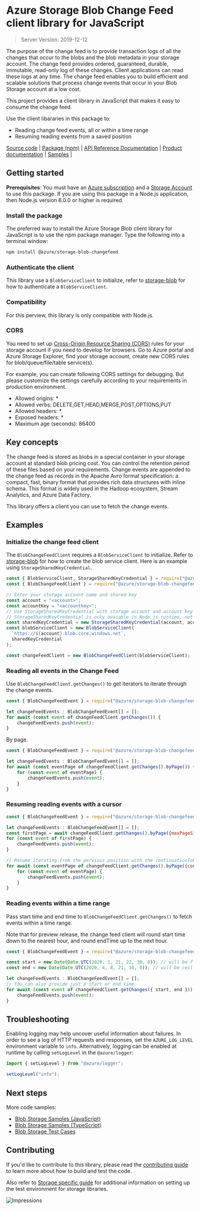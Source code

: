 # Azure Storage Blob Change Feed client library for JavaScript

> Server Version: 2019-12-12

The purpose of the change feed is to provide transaction logs of all the changes that occur to the blobs and the blob metadata in your storage account. The change feed provides ordered, guaranteed, durable, immutable, read-only log of these changes. Client applications can read these logs at any time. The change feed enables you to build efficient and scalable solutions that process change events that occur in your Blob Storage account at a low cost.

This project provides a client library in JavaScript that makes it easy to consume the change feed.

Use the client libararies in this package to:
  - Reading change feed events, all or within a time range
  - Resuming reading events from a saved position

[Source code](https://github.com/Azure/azure-sdk-for-js/tree/master/sdk/storage/storage-blob-changefeed) |
[Package (npm)](https://www.npmjs.com/package/@azure/storage-blob-changefeed/) |
[API Reference Documentation](https://docs.microsoft.com/javascript/api/@azure/storage-blob-changefeed) |
[Product documentation](https://docs.microsoft.com/en-us/azure/storage/blobs/storage-blob-change-feed) |
[Samples](https://github.com/Azure/azure-sdk-for-js/tree/master/sdk/storage/storage-blob-changefeed/samples) |

## Getting started

**Prerequisites**: You must have an [Azure subscription](https://azure.microsoft.com/free/) and a [Storage Account](https://docs.microsoft.com/azure/storage/blobs/storage-quickstart-blobs-portal) to use this package. If you are using this package in a Node.js application, then Node.js version 8.0.0 or higher is required.

### Install the package

The preferred way to install the Azure Storage Blob client library for JavaScript is to use the npm package manager. Type the following into a terminal window:

```bash
npm install @azure/storage-blob-changefeed
```

### Authenticate the client

This library use a `BlobServiceClient` to initialize, refer to [storage-blob](https://github.com/Azure/azure-sdk-for-js/tree/master/sdk/storage/storage-blob#authenticate-the-client) for how to authenticate a `BlobServiceClient`.

### Compatibility

For this perview, this library is only compatible with Node.js.

### CORS

You need to set up [Cross-Origin Resource Sharing (CORS)](https://docs.microsoft.com/rest/api/storageservices/cross-origin-resource-sharing--cors--support-for-the-azure-storage-services) rules for your storage account if you need to develop for browsers. Go to Azure portal and Azure Storage Explorer, find your storage account, create new CORS rules for blob/queue/file/table service(s).

For example, you can create following CORS settings for debugging. But please customize the settings carefully according to your requirements in production environment.

- Allowed origins: \*
- Allowed verbs: DELETE,GET,HEAD,MERGE,POST,OPTIONS,PUT
- Allowed headers: \*
- Exposed headers: \*
- Maximum age (seconds): 86400

## Key concepts

The change feed is stored as blobs in a special container in your storage account at standard blob pricing cost. You can control the retention period of these files based on your requirements. Change events are appended to the change feed as records in the Apache Avro format specification: a compact, fast, binary format that provides rich data structures with inline schema. This format is widely used in the Hadoop ecosystem, Stream Analytics, and Azure Data
Factory.

This library offers a client you can use to fetch the change events.

## Examples

### Initialize the change feed client

The `BlobChangeFeedClient` requires a `BlobServiceClient` to initialize. Refer to [storage-blob](https://github.com/Azure/azure-sdk-for-js/tree/master/sdk/storage/storage-blob#create-the-blob-service-client) for how to create the blob service client. Here is an example using `StorageSharedKeyCredential`.

  ```javascript
  const { BlobServiceClient, StorageSharedKeyCredential } = require("@azure/storage-blob");
  const { BlobChangeFeedClient } = require("@azure/storage-blob-changefeed");

  // Enter your storage account name and shared key
  const account = "<account>";
  const accountKey = "<accountkey>";
  // Use StorageSharedKeyCredential with storage account and account key
  // StorageSharedKeyCredential is only avaiable in Node.js runtime, not in browsers
  const sharedKeyCredential = new StorageSharedKeyCredential(account, accountKey);
  const blobServiceClient = new BlobServiceClient(
    `https://${account}.blob.core.windows.net`,
    sharedKeyCredential
  );

  const changeFeedClient = new BlobChangeFeedClient(blobServiceClient);
  ```

### Reading all events in the Change Feed

Use `BlobChangeFeedClient.getChanges()` to get iterators to iterate through the change events.

```javascript
const { BlobChangeFeedEvent } = require("@azure/storage-blob-changefeed");

let changeFeedEvents : BlobChangeFeedEvent[] = [];
for await (const event of changeFeedClient.getChanges()) {
    changeFeedEvents.push(event);
}
```

By page.

```javascript
const { BlobChangeFeedEvent } = require("@azure/storage-blob-changefeed");

let changeFeedEvents : BlobChangeFeedEvent[] = [];
for await (const eventPage of changeFeedClient.getChanges().byPage()) {
    for (const event of eventPage) {
        changeFeedEvents.push(event);
    }
}
```

### Resuming reading events with a cursor

```javascript
const { BlobChangeFeedEvent } = require("@azure/storage-blob-changefeed");

let changeFeedEvents : BlobChangeFeedEvent[] = [];
const firstPage = await changeFeedClient.getChanges().byPage({maxPageSize: 10}).next();
for (const event of firstPage) {
    changeFeedEvents.push(event);
}

// Resume iterating from the pervious position with the continuationToken.
for await (const eventPage of changeFeedClient.getChanges().byPage({continuationToken: firstPage.continuationToken})) {
    for (const event of eventPage) {
        changeFeedEvents.push(event);
    }
}
```

### Reading events within a time range

Pass start time and end time to `BlobChangeFeedClient.getChanges()` to fetch events within a time range.

Note that for preview release, the change feed client will round start time down to the nearest hour, and round endTime up to the next hour.

```javascript
const { BlobChangeFeedEvent } = require("@azure/storage-blob-changefeed");

const start = new Date(Date.UTC(2020, 1, 21, 22, 30, 0)); // will be floor to 22:00
const end = new Date(Date.UTC(2020, 4, 8, 21, 10, 0)); // will be ceil to 22:00

let changeFeedEvents : BlobChangeFeedEvent[] = [];
// You can also provide just a start or end time.
for await (const event of changeFeedClient.getChanges({ start, end })) {
    changeFeedEvents.push(event);
}
```

## Troubleshooting

Enabling logging may help uncover useful information about failures. In order to see a log of HTTP requests and responses, set the `AZURE_LOG_LEVEL` environment variable to `info`. Alternatively, logging can be enabled at runtime by calling `setLogLevel` in the `@azure/logger`:

```javascript
import { setLogLevel } from "@azure/logger";

setLogLevel("info");
```

## Next steps

More code samples:

- [Blob Storage Samples (JavaScript)](https://github.com/Azure/azure-sdk-for-js/tree/master/sdk/storage/storage-blob-changefeed/samples/javascript)
- [Blob Storage Samples (TypeScript)](https://github.com/Azure/azure-sdk-for-js/tree/master/sdk/storage/storage-blob-changefeed/samples/typescript)
- [Blob Storage Test Cases](https://github.com/Azure/azure-sdk-for-js/tree/master/sdk/storage/storage-blob-changefeed/test/)

## Contributing

If you'd like to contribute to this library, please read the [contributing guide](https://github.com/Azure/azure-sdk-for-js/blob/master/CONTRIBUTING.md) to learn more about how to build and test the code.

Also refer to [Storage specific guide](https://github.com/Azure/azure-sdk-for-js/blob/master/sdk/storage/CONTRIBUTING.md) for additional information on setting up the test environment for storage libraries.

![Impressions](https://azure-sdk-impressions.azurewebsites.net/api/impressions/azure-sdk-for-js%2Fsdk%2Fstorage%2Fstorage-blob-changefeed%2FREADME.png)
